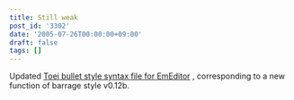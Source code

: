 ```yaml
---
title: Still weak
post_id: '3302'
date: '2005-07-26T00:00:00+09:00'
draft: false
tags: []
---
```


Updated [Toei bullet style syntax file for EmEditor](/emeditor-danmakufu) , corresponding to a new function of barrage style v0.12b.